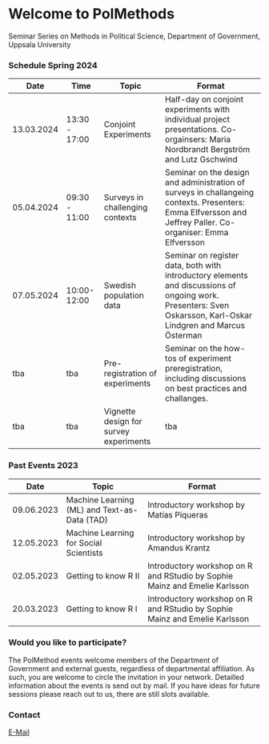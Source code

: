 # Welcome to PolMethods

Seminar Series on Methods in Political Science, Department of Government, Uppsala University 

### Schedule Spring 2024 

| Date       | Time       | Topic        | Format                                  |
|------------|------------|------------|--------------------------------------|
| 13.03.2024 | 13:30 - 17:00 | Conjoint Experiments | Half-day on conjoint experiments with individual project presentations. Co-orgainsers: Maria Nordbrandt Bergström and Lutz Gschwind |
| 05.04.2024 | 09:30 - 11:00 | Surveys in challenging contexts | Seminar on the design and administration of surveys in challangeing contexts. Presenters: Emma Elfversson and Jeffrey Paller. Co-organiser: Emma Elfversson|
| 07.05.2024 | 10:00-12:00 | Swedish population data | Seminar on register data, both with introductory elements and discussions of ongoing work. Presenters: Sven Oskarsson, Karl-Oskar Lindgren and Marcus Österman |
| tba | tba| Pre-registration of experiments | Seminar on the how-tos of experiment preregistration, including discussions on best practices and challanges. |
| tba | tba | Vignette design for survey experiments | tba    |




### Past Events 2023

| Date       | Topic        | Format                                  |
|------------|-------------------|-----------------------------------------|
| 09.06.2023 | Machine Learning (ML) and Text-as-Data (TAD) | Introductory workshop by Matías Piqueras| 
| 12.05.2023 | Machine Learning for Social Scientists | Introductory workshop by Amandus Krantz|
| 02.05.2023 | Getting to know R II| Introductory workshop on R and RStudio by Sophie Mainz and Emelie Karlsson|
| 20.03.2023 | Getting to know R I| Introductory workshop on R and RStudio by Sophie Mainz and Emelie Karlsson|




### Would you like to participate? 

The PolMethod events welcome members of the Department of Government and external guests, regardless of departmental affiliation. As such, you are welcome to circle the invitation in your network. Detailled information about the events is send out by mail. If you have ideas for future sessions please reach out to us, there are still slots available. 

### Contact

[E-Mail](mailto:sophie.mainz@uu.se)

